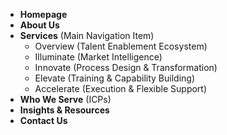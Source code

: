 - **Homepage**
- **About Us**
- **Services** (Main Navigation Item)
    - Overview (Talent Enablement Ecosystem)
    - Illuminate (Market Intelligence)
    - Innovate (Process Design & Transformation)
    - Elevate (Training & Capability Building)
    - Accelerate (Execution & Flexible Support)
- **Who We Serve** (ICPs)
- **Insights & Resources**
- **Contact Us**